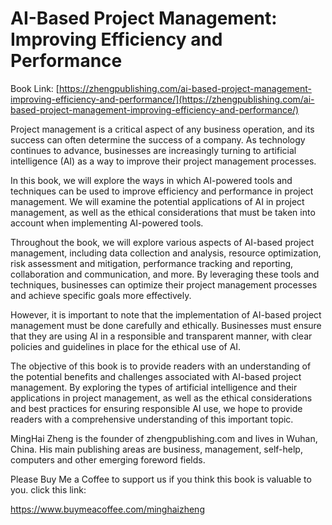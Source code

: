 # AI-Based Project Management: Improving Efficiency and Performance

Book Link: [https://zhengpublishing.com/ai-based-project-management-improving-efficiency-and-performance/](https://zhengpublishing.com/ai-based-project-management-improving-efficiency-and-performance/)

Project management is a critical aspect of any business operation, and its success can often determine the success of a company. As technology continues to advance, businesses are increasingly turning to artificial intelligence (AI) as a way to improve their project management processes.

In this book, we will explore the ways in which AI-powered tools and techniques can be used to improve efficiency and performance in project management. We will examine the potential applications of AI in project management, as well as the ethical considerations that must be taken into account when implementing AI-powered tools.

Throughout the book, we will explore various aspects of AI-based project management, including data collection and analysis, resource optimization, risk assessment and mitigation, performance tracking and reporting, collaboration and communication, and more. By leveraging these tools and techniques, businesses can optimize their project management processes and achieve specific goals more effectively.

However, it is important to note that the implementation of AI-based project management must be done carefully and ethically. Businesses must ensure that they are using AI in a responsible and transparent manner, with clear policies and guidelines in place for the ethical use of AI.

The objective of this book is to provide readers with an understanding of the potential benefits and challenges associated with AI-based project management. By exploring the types of artificial intelligence and their applications in project management, as well as the ethical considerations and best practices for ensuring responsible AI use, we hope to provide readers with a comprehensive understanding of this important topic.

MingHai Zheng is the founder of zhengpublishing.com and lives in Wuhan, China. His main publishing areas are business, management, self-help, computers and other emerging foreword fields.

Please Buy Me a Coffee to support us if you think this book is valuable to you. click this link:

https://www.buymeacoffee.com/minghaizheng
